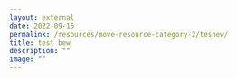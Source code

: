 ```yaml
---
layout: external
date: 2022-09-15
permalink: /resources/move-resource-category-2/tesnew/
title: test bew
description: ""
image: ""
---
```


